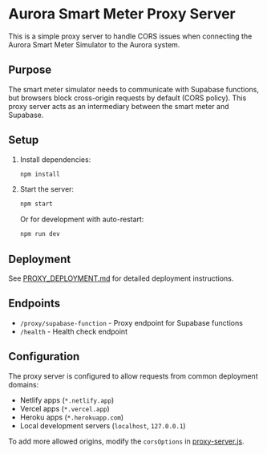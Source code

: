 # Aurora Smart Meter Proxy Server

This is a simple proxy server to handle CORS issues when connecting the Aurora Smart Meter Simulator to the Aurora system.

## Purpose

The smart meter simulator needs to communicate with Supabase functions, but browsers block cross-origin requests by default (CORS policy). This proxy server acts as an intermediary between the smart meter and Supabase.

## Setup

1. Install dependencies:
   ```bash
   npm install
   ```

2. Start the server:
   ```bash
   npm start
   ```

   Or for development with auto-restart:
   ```bash
   npm run dev
   ```

## Deployment

See [PROXY_DEPLOYMENT.md](file:///e:/Main/Projects/internal/Aurora/aurora-energy-flow/PROXY_DEPLOYMENT.md) for detailed deployment instructions.

## Endpoints

- `/proxy/supabase-function` - Proxy endpoint for Supabase functions
- `/health` - Health check endpoint

## Configuration

The proxy server is configured to allow requests from common deployment domains:
- Netlify apps (`*.netlify.app`)
- Vercel apps (`*.vercel.app`)
- Heroku apps (`*.herokuapp.com`)
- Local development servers (`localhost`, `127.0.0.1`)

To add more allowed origins, modify the `corsOptions` in [proxy-server.js](file:///e:/Main/Projects/internal/Aurora/aurora-energy-flow/proxy-server.js).